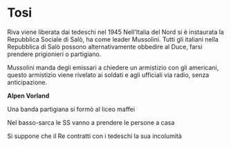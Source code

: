 # Tosi
Riva viene liberata dai tedeschi nel 1945
Nell'Italia del Nord si è instaurata la Repubblica Sociale di Salò, ha come leader Mussolini.
Tutti gli italiani nella Repubblica di Salò possono alternativamente obbedire al Duce, farsi prendere prigionieri o partigiano.

Mussolini manda degli emissari a chiedere un armistizio con gli americani, questo armistizio viene rivelato ai soldati e agli ufficiali via radio, senza anticipazione. 

**Alpen Vorland**

Una banda partigiana si formò al liceo maffei

Nel basso-sarca le SS vanno a prendere le persone a casa

Si suppone che il Re contratti con i tedeschi la sua incolumità